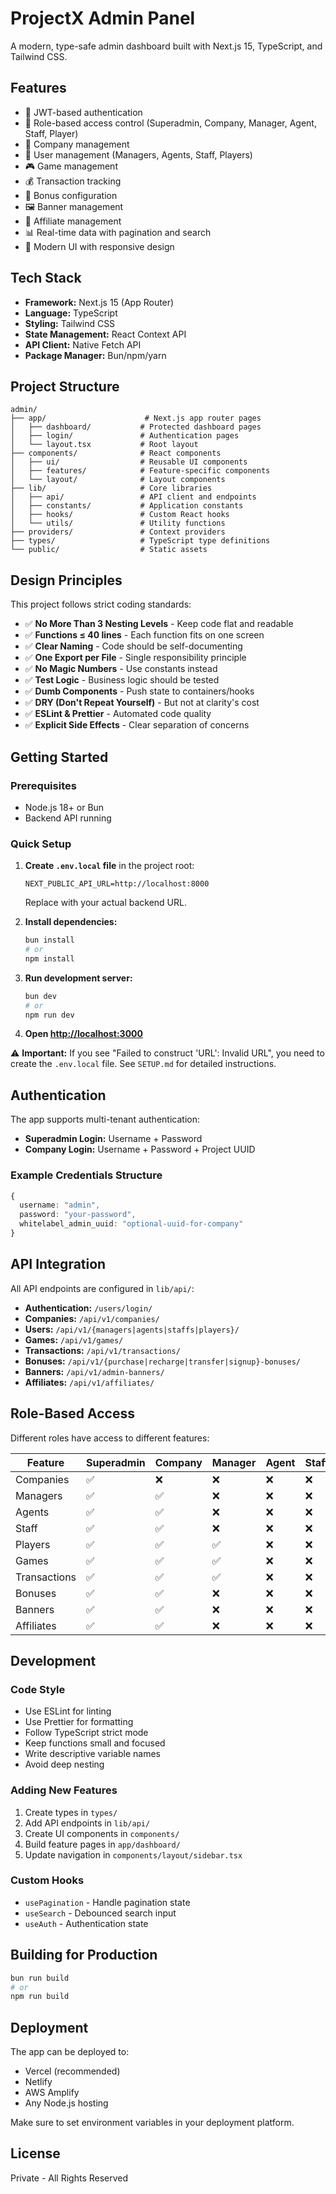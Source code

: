 # ProjectX Admin Panel

A modern, type-safe admin dashboard built with Next.js 15, TypeScript, and Tailwind CSS.

## Features

- 🔐 JWT-based authentication
- 👥 Role-based access control (Superadmin, Company, Manager, Agent, Staff, Player)
- 🏢 Company management
- 👤 User management (Managers, Agents, Staff, Players)
- 🎮 Game management
- 💰 Transaction tracking
- 🎁 Bonus configuration
- 🖼️ Banner management
- 🤝 Affiliate management
- 📊 Real-time data with pagination and search
- 🎨 Modern UI with responsive design

## Tech Stack

- **Framework:** Next.js 15 (App Router)
- **Language:** TypeScript
- **Styling:** Tailwind CSS
- **State Management:** React Context API
- **API Client:** Native Fetch API
- **Package Manager:** Bun/npm/yarn

## Project Structure

```
admin/
├── app/                      # Next.js app router pages
│   ├── dashboard/           # Protected dashboard pages
│   ├── login/               # Authentication pages
│   └── layout.tsx           # Root layout
├── components/              # React components
│   ├── ui/                  # Reusable UI components
│   ├── features/            # Feature-specific components
│   └── layout/              # Layout components
├── lib/                     # Core libraries
│   ├── api/                 # API client and endpoints
│   ├── constants/           # Application constants
│   ├── hooks/               # Custom React hooks
│   └── utils/               # Utility functions
├── providers/               # Context providers
├── types/                   # TypeScript type definitions
└── public/                  # Static assets
```

## Design Principles

This project follows strict coding standards:

- ✅ **No More Than 3 Nesting Levels** - Keep code flat and readable
- ✅ **Functions ≤ 40 lines** - Each function fits on one screen
- ✅ **Clear Naming** - Code should be self-documenting
- ✅ **One Export per File** - Single responsibility principle
- ✅ **No Magic Numbers** - Use constants instead
- ✅ **Test Logic** - Business logic should be tested
- ✅ **Dumb Components** - Push state to containers/hooks
- ✅ **DRY (Don't Repeat Yourself)** - But not at clarity's cost
- ✅ **ESLint & Prettier** - Automated code quality
- ✅ **Explicit Side Effects** - Clear separation of concerns

## Getting Started

### Prerequisites

- Node.js 18+ or Bun
- Backend API running

### Quick Setup

1. **Create `.env.local` file** in the project root:
   ```env
   NEXT_PUBLIC_API_URL=http://localhost:8000
   ```
   Replace with your actual backend URL.

2. **Install dependencies:**
   ```bash
   bun install
   # or
   npm install
   ```

3. **Run development server:**
   ```bash
   bun dev
   # or
   npm run dev
   ```

4. **Open [http://localhost:3000](http://localhost:3000)**

⚠️ **Important:** If you see "Failed to construct 'URL': Invalid URL", you need to create the `.env.local` file. See `SETUP.md` for detailed instructions.

## Authentication

The app supports multi-tenant authentication:

- **Superadmin Login:** Username + Password
- **Company Login:** Username + Password + Project UUID

### Example Credentials Structure

```typescript
{
  username: "admin",
  password: "your-password",
  whitelabel_admin_uuid: "optional-uuid-for-company"
}
```

## API Integration

All API endpoints are configured in `lib/api/`:

- **Authentication:** `/users/login/`
- **Companies:** `/api/v1/companies/`
- **Users:** `/api/v1/{managers|agents|staffs|players}/`
- **Games:** `/api/v1/games/`
- **Transactions:** `/api/v1/transactions/`
- **Bonuses:** `/api/v1/{purchase|recharge|transfer|signup}-bonuses/`
- **Banners:** `/api/v1/admin-banners/`
- **Affiliates:** `/api/v1/affiliates/`

## Role-Based Access

Different roles have access to different features:

| Feature | Superadmin | Company | Manager | Agent | Staff | Player |
|---------|------------|---------|---------|-------|-------|--------|
| Companies | ✅ | ❌ | ❌ | ❌ | ❌ | ❌ |
| Managers | ✅ | ✅ | ❌ | ❌ | ❌ | ❌ |
| Agents | ✅ | ✅ | ❌ | ❌ | ❌ | ❌ |
| Staff | ✅ | ✅ | ❌ | ❌ | ❌ | ❌ |
| Players | ✅ | ✅ | ✅ | ❌ | ❌ | ❌ |
| Games | ✅ | ✅ | ✅ | ❌ | ❌ | ❌ |
| Transactions | ✅ | ✅ | ✅ | ❌ | ❌ | ❌ |
| Bonuses | ✅ | ✅ | ❌ | ❌ | ❌ | ❌ |
| Banners | ✅ | ✅ | ❌ | ❌ | ❌ | ❌ |
| Affiliates | ✅ | ✅ | ❌ | ❌ | ❌ | ❌ |

## Development

### Code Style

- Use ESLint for linting
- Use Prettier for formatting
- Follow TypeScript strict mode
- Keep functions small and focused
- Write descriptive variable names
- Avoid deep nesting

### Adding New Features

1. Create types in `types/`
2. Add API endpoints in `lib/api/`
3. Create UI components in `components/`
4. Build feature pages in `app/dashboard/`
5. Update navigation in `components/layout/sidebar.tsx`

### Custom Hooks

- `usePagination` - Handle pagination state
- `useSearch` - Debounced search input
- `useAuth` - Authentication state

## Building for Production

```bash
bun run build
# or
npm run build
```

## Deployment

The app can be deployed to:
- Vercel (recommended)
- Netlify
- AWS Amplify
- Any Node.js hosting

Make sure to set environment variables in your deployment platform.

## License

Private - All Rights Reserved
